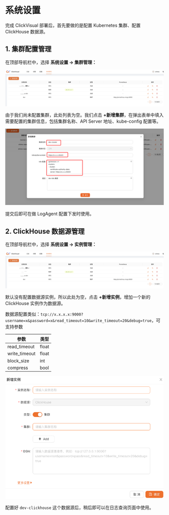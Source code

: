 # 系统设置

完成 ClickVisual 部署后，首先要做的是配置 Kubernetes 集群、配置 ClickHouse 数据源。

## 1. 集群配置管理

在顶部导航栏中，选择 **系统设置 -> 集群管理：**

![img.png](../../images/instance-list.png)

由于我们尚未配置集群，此处列表为空。我们点击 **+新增集群**，在弹出表单中填入需要配置的集群信息，包括集群名称、API Server 地址、kube-config 配置等。

![img.png](../../images/k8s-create.png)

提交后即可在做 LogAgent 配置下发时使用。

## 2. ClickHouse 数据源管理

在顶部导航栏中，选择 **系统设置 -> 实例管理：**

![img.png](../../images/instance-list.png)

默认没有配置数据源实例，所以此处为空，点击 **+新增实例**，增加一个新的 ClickHouse 实例作为数据源。

数据源配置类似：`tcp://x.x.x.x:9000?username=x&password=x&read_timeout=10&write_timeout=20&debug=true`，可支持参数


|参数| 类型    |
|---|-------|
|read_timeout| float |
|write_timeout| float |
|block_size| int   |
|compress| bool  |

![img.png](../../images/instance-create.png)

配置好 `dev-clickhouse` 这个数据源后，稍后即可以在日志查询页面中使用。